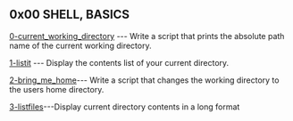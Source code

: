 ## 0x00 SHELL, BASICS
[0-current_working_directory](./0-current_working_directory) --- Write a script that
prints the absolute path name of the current working directory.

[1-listit](./1-listit) --- Display the contents list of your current directory.

[2-bring_me_home](./2-bring_me_home)--- Write a script that changes the working directory to the users home directory.

[3-listfiles](./3-listfiles)---Display current directory contents in a long format